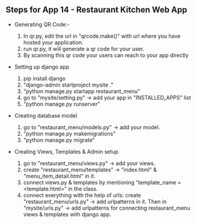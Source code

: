 ## Steps for App 14 - Restaurant Kitchen Web App

* Generating QR Code:-
    1. In qr.py, edit the url in "qrcode.make()" with url where you have hosted your application.
    2. run qr.py, it will generate a qr code for your user.
    3. By scanning this qr code your users can reach to your app directly

* Setting up django app
    1. pip install django
    2. "django-admin startproject mysite ."
    3. "python manage.py startapp restaurant_menu"
    4. go to "mysite/setting.py" -> add your app in "INSTALLED_APPS" list
    5. "python manage.py runserver"

* Creating database model
    1. go to "restaurant_menu/models.py" -> add your model.
    2. "python manage.py makemigrations"
    3. "python manage.py migrate"

* Creating Views, Templates & Admin setup
    1. go to "restaurant_menu/views.py" -> add your views.
    2. create "restaurant_menu/templates" -> "index.html" & "menu_item_detail.html" in it.
    3. connect views.py & templates by mentioning "template_name = <template.html>" in the class.
    4. connect everything with the help of urls: create "restaurant_menu/urls.py" -> add urlpatterns in it. Then in "mysite/urls.py" -> add urlpatterns for connecting restaurant_menu views & templates with django app.







